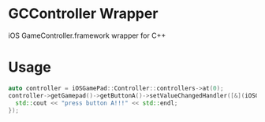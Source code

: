 # GCController Wrapper

iOS GameController.framework wrapper for C++

# Usage

```cpp
auto controller = iOSGamePad::Controller::controllers->at(0);
controller->getGamepad()->getButtonA()->setValueChangedHandler([&](iOSGamePad::ControllerButtonInput *, float, bool) {
  std::cout << "press button A!!!" << std::endl;
});
```
